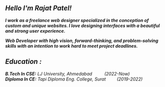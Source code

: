 ## ***Hello I'm Rajat Patel!***  

***I work as a freelance web designer specialized in the conception of custom and unique websites. I love designing interfaces with a beautiful and strong user experience.***  

***Web Developer with high vision, forward-thinking, and problem-solving skills with an intention to work hard to meet project deadlines.***

## ***Education :***

***B.Tech In CSE:*** *LJ University, Ahmedabad* &nbsp;&nbsp;&nbsp;&nbsp; &nbsp;&nbsp;&nbsp;&nbsp;*(2022-Now)*<br>
***Diploma In CE:*** *Tapi Diploma Eng. College, Surat* &nbsp;&nbsp;&nbsp;&nbsp;&nbsp;&nbsp;&nbsp;&nbsp;*(2019-2022)*
